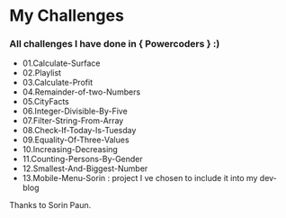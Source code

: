 # My Challenges

### All challenges I have done in { Powercoders } :)

  - 01.Calculate-Surface
  - 02.Playlist
  - 03.Calculate-Profit
  - 04.Remainder-of-two-Numbers
  - 05.CityFacts
  - 06.Integer-Divisible-By-Five
  - 07.Filter-String-From-Array
  - 08.Check-If-Today-Is-Tuesday
  - 09.Equality-Of-Three-Values
  - 10.Increasing-Decreasing
  - 11.Counting-Persons-By-Gender
  - 12.Smallest-And-Biggest-Number
  - 13.Mobile-Menu-Sorin : project I ve chosen to include it into my dev-blog

Thanks to Sorin Paun.